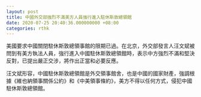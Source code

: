 ```yaml
---
layout: post
title: 中國外交部強烈不滿美方人員強行進入駐休斯敦總領館
date: 2020-07-25 20:40:36.000000000 +08:00
categories: rthk
---
```


美國要求中國關閉駐休斯敦總領事館的限期已過。在北京，外交部發言人汪文斌被問到有美方執法人員，強行進入中國駐休斯敦總領館時，表示中方強烈不滿和堅決反對，已提出嚴正交涉，將作出正當和必要反應。

汪文斌形容，中國駐休斯敦總領館是外交領事館舍，也是中國的國家財產，強調根據《維也納領事關係公約》和《中美領事條約》，美方不得以任何方式，侵犯中國駐休斯敦總領館。
